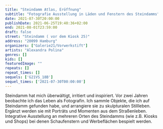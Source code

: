 ```yaml
---
title: "Steindamm Atlas, Eröffnung"
subtitle: "Fotografie Ausstellung in Läden und Fenstern des Steindamms"
date: 2021-07-30T20:00:00
publishDate: 2021-06-25T19:40:36+02:00
end: 2021-08-01T23:59:00
draft: false
street: "Steindamm ( vor dem Kiosk 25)"
address: "20099 Hamburg"
organizers: ["Galerie21/Vorwerkstift"]
artists: "Alexandra Polina"
genres: []
kids: []
featuredImage: ""
repeats: []
repeat_times: []
sequels: ['G21VS_18B']
sequel_times: ['2021-07-30T00:00:00']
---
```


Steindamm hat mich überwältigt, irritiert und inspiriert. Vor zwei Jahren beobachte ich das Leben als Fotografin. Ich sammle Objekte, die ich auf Steindamm gefunden habe, und arrangiere sie zu skulpturalen Stillleben. Ergänzt werden sie mit Porträts und Momenten aus dem Straßenleben. Integrative Ausstellung an mehreren Orten des Steindamms (wie z.B. Kiosks und Shops) bei denen Schaufenstern und Werbeflächen bespielt werden.